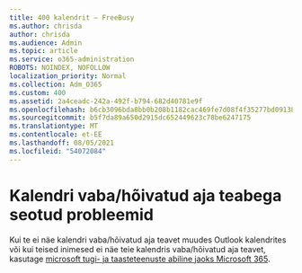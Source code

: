 ```yaml
---
title: 400 kalendrit – FreeBusy
ms.author: chrisda
author: chrisda
ms.audience: Admin
ms.topic: article
ms.service: o365-administration
ROBOTS: NOINDEX, NOFOLLOW
localization_priority: Normal
ms.collection: Adm_O365
ms.custom: 400
ms.assetid: 2a4ceadc-242a-492f-b794-682d40781e9f
ms.openlocfilehash: b6cb3096bda8bb0b208b1182cac469fe7d08f4f35277bd09138f770d4aeaa106
ms.sourcegitcommit: b5f7da89a650d2915dc652449623c78be6247175
ms.translationtype: MT
ms.contentlocale: et-EE
ms.lasthandoff: 08/05/2021
ms.locfileid: "54072084"
---
```

# <a name="issues-seeing-calendar-freebusy-information"></a>Kalendri vaba/hõivatud aja teabega seotud probleemid

Kui te ei näe kalendri vaba/hõivatud aja teavet muudes Outlook kalendrites või kui teised inimesed ei näe teie kalendris vaba/hõivatud aja teavet, kasutage [microsoft tugi- ja taasteteenuste abiline jaoks Microsoft 365](https://diagnostics.office.com/).
